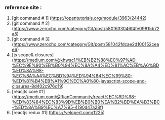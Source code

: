 ### reference site : 

1. [git command # 1] (https://opentutorials.org/module/3963/24442)
2. [git command # 2] (https://www.zerocho.com/category/Git/post/580f633046f4fe09815b72a5)
3. [git command # 3] (https://www.zerocho.com/category/Git/post/581042fdcae2d100152ceae6)
4. [js scope& closures] (https://medium.com/@khwsc1/%EB%B2%88%EC%97%AD-%EC%9E%90%EB%B0%94%EC%8A%A4%ED%81%AC%EB%A6%BD%ED%8A%B8-%EC%8A%A4%EC%BD%94%ED%94%84%EC%99%80-%ED%81%B4%EB%A1%9C%EC%A0%80-javascript-scope-and-closures-8d402c976d19)
5. [reacjts core #1] (https://medium.com/@RianCommunity/react%EC%9D%98-%ED%83%84%EC%83%9D%EB%B0%B0%EA%B2%BD%EA%B3%BC-%ED%8A%B9%EC%A7%95-4190d47a28f)
6. [reactjs  redux #1] (https://velopert.com/1225)